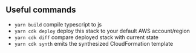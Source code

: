 ## Useful commands

* `yarn build`   compile typescript to js
* `yarn cdk deploy`      deploy this stack to your default AWS account/region
* `yarn cdk diff`        compare deployed stack with current state
* `yarn cdk synth`       emits the synthesized CloudFormation template
